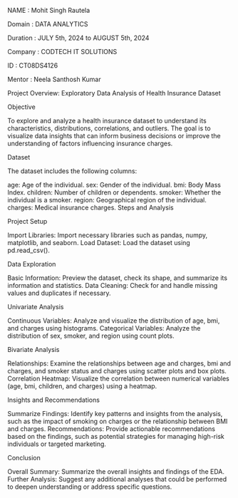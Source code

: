 NAME : Mohit Singh Rautela

Domain : DATA ANALYTICS

Duration : JULY 5th, 2024 to AUGUST 5th, 2024

Company : CODTECH IT SOLUTIONS

ID : CT08DS4126

Mentor : Neela Santhosh Kumar

Project Overview: Exploratory Data Analysis of Health Insurance Dataset


Objective

To explore and analyze a health insurance dataset to understand its characteristics, distributions, correlations, and outliers. The goal is to visualize data insights that can inform business decisions or improve the understanding of factors influencing insurance charges.


Dataset

The dataset includes the following columns:

age: Age of the individual.
sex: Gender of the individual.
bmi: Body Mass Index.
children: Number of children or dependents.
smoker: Whether the individual is a smoker.
region: Geographical region of the individual.
charges: Medical insurance charges.
Steps and Analysis


Project Setup

Import Libraries: Import necessary libraries such as pandas, numpy, matplotlib, and seaborn.
Load Dataset: Load the dataset using pd.read_csv().


Data Exploration

Basic Information: Preview the dataset, check its shape, and summarize its information and statistics.
Data Cleaning: Check for and handle missing values and duplicates if necessary.


Univariate Analysis

Continuous Variables: Analyze and visualize the distribution of age, bmi, and charges using histograms.
Categorical Variables: Analyze the distribution of sex, smoker, and region using count plots.


Bivariate Analysis

Relationships: Examine the relationships between age and charges, bmi and charges, and smoker status and charges using scatter plots and box plots.
Correlation Heatmap: Visualize the correlation between numerical variables (age, bmi, children, and charges) using a heatmap.


Insights and Recommendations

Summarize Findings: Identify key patterns and insights from the analysis, such as the impact of smoking on charges or the relationship between BMI and charges.
Recommendations: Provide actionable recommendations based on the findings, such as potential strategies for managing high-risk individuals or targeted marketing.


Conclusion

Overall Summary: Summarize the overall insights and findings of the EDA.
Further Analysis: Suggest any additional analyses that could be performed to deepen understanding or address specific questions.
